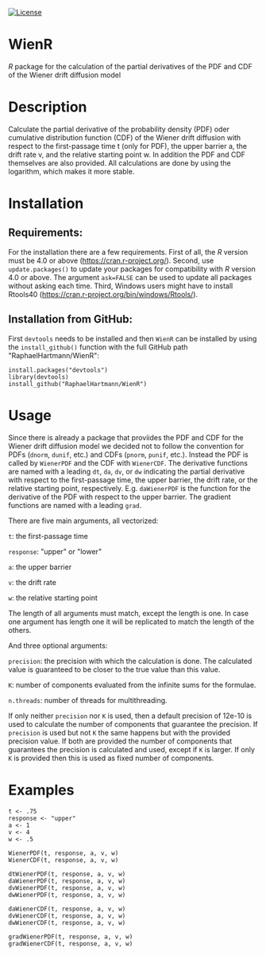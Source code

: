 [![License](https://img.shields.io/badge/license-GPL(>=2)-C11B17.svg)](http://www.gnu.org/licenses/gpl-2.0.html)


# WienR
*R* package for the calculation of the partial derivatives of the PDF and CDF of the Wiener drift diffusion model


# Description
Calculate the partial derivative of the probability density (PDF) oder cumulative distribution function (CDF) of the Wiener drift diffusion with respect to the first-passage time t (only for PDF), the upper barrier a, the drift rate v, and the relative starting point w. In addition the PDF and CDF themselves are also provided. All calculations are done by using the logarithm, which makes it more stable.


# Installation

## Requirements:
For the installation there are a few requirements. First of all, the *R* version must be 4.0 or above (https://cran.r-project.org/). Second, use `update.packages()` to update your packages for compatibility with *R* version 4.0 or above. The argument `ask=FALSE` can be used to update all packages without asking each time. Third, Windows users might have to install Rtools40 (https://cran.r-project.org/bin/windows/Rtools/).

## Installation from GitHub:
First `devtools` needs to be installed and then `WienR` can be installed by using the `install_github()` function with the full GitHub path "RaphaelHartmann/WienR":

  ```
  install.packages("devtools")
  library(devtools)
  install_github("RaphaelHartmann/WienR")
  ```


# Usage
Since there is already a package that proviides the PDF and CDF for the Wiener drift diffusion model we decided not to follow the convention for PDFs (`dnorm`, `dunif`, etc.) and CDFs (`pnorm`, `punif`, etc.). Instead the PDF is called by `WienerPDF` and the CDF with `WienerCDF`. The derivative functions are named with a leading `dt`, `da`, `dv`, or `dw` indicating the partial derivative with respect to the first-passage time, the upper barrier, the drift rate, or the relative starting point, respectively. E.g. `daWienerPDF` is the function for the derivative of the PDF with respect to the upper barrier. The gradient functions are named with a leading `grad`.

There are five main arguments, all vectorized:

`t`: the first-passage time

`response`: "upper" or "lower"

`a`: the upper barrier

`v`: the drift rate

`w`: the relative starting point

The length of all arguments must match, except the length is one. In case one argument has length one it will be replicated to match the length of the others.

And three optional arguments:

`precision`: the precision with which the calculation is done. The calculated value is guaranteed to be closer to the true value than this value.

`K`: number of components evaluated from the infinite sums for the formulae.

`n.threads`: number of threads for multithreading.

If only neither `precision` nor `K` is used, then a default precision of 12e-10 is used to calculate the number of components that guarantee the precision. If `precision` is used but not `K` the same happens but with the provided precision value. If both are provided the number of components that guarantees the precision is calculated and used, except if `K` is larger. If only `K` is provided then this is used as fixed number of components.

# Examples
```
t <- .75
response <- "upper"
a <- 1
v <- 4
w <- .5

WienerPDF(t, response, a, v, w)
WienerCDF(t, response, a, v, w)

dtWienerPDF(t, response, a, v, w)
daWienerPDF(t, response, a, v, w)
dvWienerPDF(t, response, a, v, w)
dwWienerPDF(t, response, a, v, w)

daWienerCDF(t, response, a, v, w)
dvWienerCDF(t, response, a, v, w)
dwWienerCDF(t, response, a, v, w)

gradWienerPDF(t, response, a, v, w)
gradWienerCDF(t, response, a, v, w)
```
